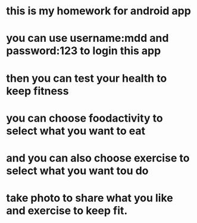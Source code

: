 # this is my homework for android app
# you can use username:mdd and password:123 to login this app
# then you can test your health to keep fitness
# you can choose foodactivity to select what you want to eat
# and you can also choose exercise to select what you want tou do
# take photo to share what you like and exercise to keep fit.
